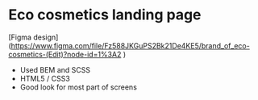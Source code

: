 # Eco cosmetics landing page
[Figma design] (https://www.figma.com/file/Fz588JKGuPS2Bk21De4KE5/brand_of_eco-cosmetics-(Edit)?node-id=1%3A2
)
- Used BEM and SCSS
- HTML5 / CSS3
- Good look for most part of screens

